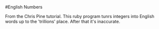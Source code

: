 #English Numbers

From the Chris Pine tutorial. This ruby program tunrs integers into English words up to the 'trillions' place. After that it's inaccurate.
